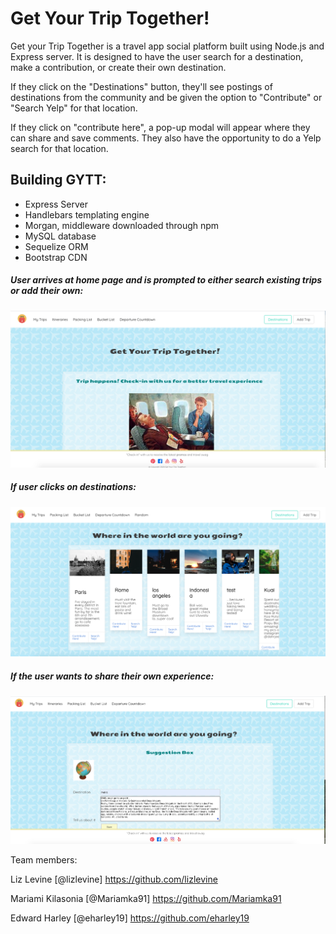 # Get Your Trip Together!

Get your Trip Together is a travel app social platform built using Node.js and Express server. It is designed to have the user search for a destination, make a contribution, or create their own destination.

If they click on the "Destinations" button, they'll see postings of destinations from the community and be given the option to "Contribute" or "Search Yelp" for that location.

If they click on "contribute here", a pop-up modal will appear where they can share and save comments. They also have the opportunity to do a Yelp search for that location.

## Building GYTT:

- Express Server
- Handlebars templating engine
- Morgan, middleware downloaded through npm
- MySQL database
- Sequelize ORM
- Bootstrap CDN

##### User arrives at home page and is prompted to either search existing trips or add their own:

![](public/assets/images/gytt_homepage.png)

##### If user clicks on destinations:

![](public/assets/images/destinations.png)

##### If the user wants to share their own experience:

![](public/assets/images/best_add_trip.png)

Team members:

Liz Levine [@lizlevine] https://github.com/lizlevine

Mariami Kilasonia [@Mariamka91] https://github.com/Mariamka91

Edward Harley [@eharley19] https://github.com/eharley19
